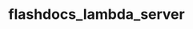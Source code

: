 # flashdocs_lambda_server


<!-- Security scan triggered at 2025-09-02 01:53:29 -->

<!-- Security scan triggered at 2025-09-09 05:32:39 -->